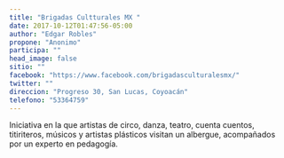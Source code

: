 ```yaml
---
title: "Brigadas Cultturales MX "
date: 2017-10-12T01:47:56-05:00
author: "Edgar Robles"
propone: "Anonimo"
participa: ""
head_image: false
sitio: ""
facebook: "https://www.facebook.com/brigadasculturalesmx/"
twitter: ""
direccion: "Progreso 30, San Lucas, Coyoacán"
telefono: "53364759"
---
```

Iniciativa en la que artistas de circo, danza, teatro, cuenta cuentos, titiriteros, músicos y artistas plásticos visitan un albergue, acompañados por un experto en pedagogía.
